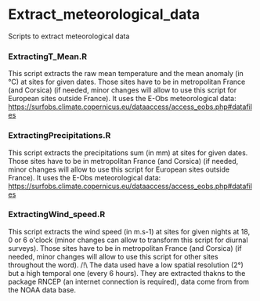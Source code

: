 # Extract_meteorological_data
Scripts to extract meteorological data

### ExtractingT_Mean.R
This script extracts the raw mean temperature and the mean anomaly (in °C) at sites for given dates.
Those sites have to be in metropolitan France (and Corsica) (if needed, minor changes will allow to use this script for European sites outside France).
It uses the E-Obs meteorological data: https://surfobs.climate.copernicus.eu/dataaccess/access_eobs.php#datafiles

### ExtractingPrecipitations.R
This script extracts the precipitations sum (in mm) at sites for given dates.
Those sites have to be in metropolitan France (and Corsica) (if needed, minor changes will allow to use this script for European sites outside France).
It uses the E-Obs meteorological data: https://surfobs.climate.copernicus.eu/dataaccess/access_eobs.php#datafiles


### ExtractingWind_speed.R
This script extracts the wind speed (in m.s-1) at sites for given nights at 18, 0 or 6 o'clock (minor changes can allow to transform this script for diurnal surveys).
Those sites have to be in metropolitan France (and Corsica) (if needed, minor changes will allow to use this script for other sites throughout the word).
/!\ The data used have a low spatial resolution (2°) but a high temporal one (every 6 hours).
They are extracted thakns to the package RNCEP (an internet connection is required), data come from from the NOAA data base.
